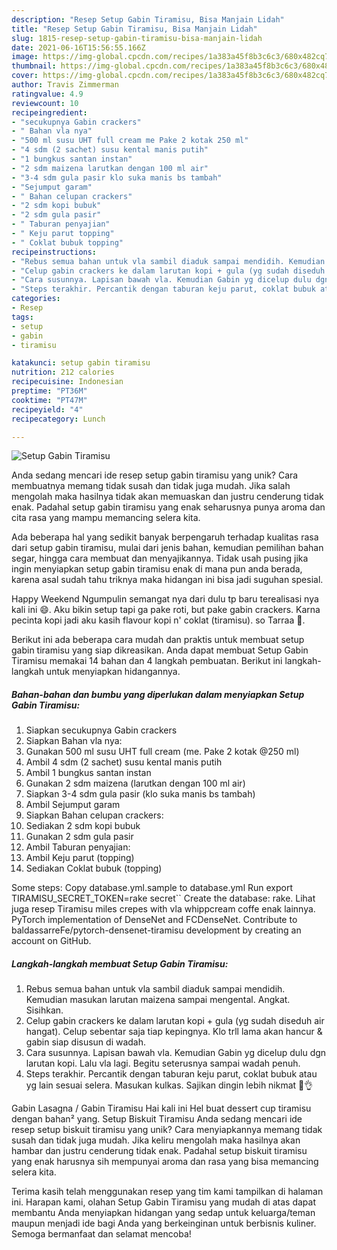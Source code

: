 ```yaml
---
description: "Resep Setup Gabin Tiramisu, Bisa Manjain Lidah"
title: "Resep Setup Gabin Tiramisu, Bisa Manjain Lidah"
slug: 1815-resep-setup-gabin-tiramisu-bisa-manjain-lidah
date: 2021-06-16T15:56:55.166Z
image: https://img-global.cpcdn.com/recipes/1a383a45f8b3c6c3/680x482cq70/setup-gabin-tiramisu-foto-resep-utama.jpg
thumbnail: https://img-global.cpcdn.com/recipes/1a383a45f8b3c6c3/680x482cq70/setup-gabin-tiramisu-foto-resep-utama.jpg
cover: https://img-global.cpcdn.com/recipes/1a383a45f8b3c6c3/680x482cq70/setup-gabin-tiramisu-foto-resep-utama.jpg
author: Travis Zimmerman
ratingvalue: 4.9
reviewcount: 10
recipeingredient:
- "secukupnya Gabin crackers"
- " Bahan vla nya"
- "500 ml susu UHT full cream me Pake 2 kotak 250 ml"
- "4 sdm (2 sachet) susu kental manis putih"
- "1 bungkus santan instan"
- "2 sdm maizena larutkan dengan 100 ml air"
- "3-4 sdm gula pasir klo suka manis bs tambah"
- "Sejumput garam"
- " Bahan celupan crackers"
- "2 sdm kopi bubuk"
- "2 sdm gula pasir"
- " Taburan penyajian"
- " Keju parut topping"
- " Coklat bubuk topping"
recipeinstructions:
- "Rebus semua bahan untuk vla sambil diaduk sampai mendidih. Kemudian masukan larutan maizena sampai mengental. Angkat. Sisihkan."
- "Celup gabin crackers ke dalam larutan kopi + gula (yg sudah diseduh air hangat). Celup sebentar saja tiap kepingnya. Klo trll lama akan hancur &amp; gabin siap disusun di wadah."
- "Cara susunnya. Lapisan bawah vla. Kemudian Gabin yg dicelup dulu dgn larutan kopi. Lalu vla lagi. Begitu seterusnya sampai wadah penuh."
- "Steps terakhir. Percantik dengan taburan keju parut, coklat bubuk atau yg lain sesuai selera. Masukan kulkas. Sajikan dingin lebih nikmat 🤗👌"
categories:
- Resep
tags:
- setup
- gabin
- tiramisu

katakunci: setup gabin tiramisu 
nutrition: 212 calories
recipecuisine: Indonesian
preptime: "PT36M"
cooktime: "PT47M"
recipeyield: "4"
recipecategory: Lunch

---
```



![Setup Gabin Tiramisu](https://img-global.cpcdn.com/recipes/1a383a45f8b3c6c3/680x482cq70/setup-gabin-tiramisu-foto-resep-utama.jpg)

Anda sedang mencari ide resep setup gabin tiramisu yang unik? Cara membuatnya memang tidak susah dan tidak juga mudah. Jika salah mengolah maka hasilnya tidak akan memuaskan dan justru cenderung tidak enak. Padahal setup gabin tiramisu yang enak seharusnya punya aroma dan cita rasa yang mampu memancing selera kita.

Ada beberapa hal yang sedikit banyak berpengaruh terhadap kualitas rasa dari setup gabin tiramisu, mulai dari jenis bahan, kemudian pemilihan bahan segar, hingga cara membuat dan menyajikannya. Tidak usah pusing jika ingin menyiapkan setup gabin tiramisu enak di mana pun anda berada, karena asal sudah tahu triknya maka hidangan ini bisa jadi suguhan spesial.

Happy Weekend Ngumpulin semangat nya dari dulu tp baru terealisasi nya kali ini 😄. Aku bikin setup tapi ga pake roti, but pake gabin crackers. Karna pecinta kopi jadi aku kasih flavour kopi n&#39; coklat (tiramisu). so Tarraa 🤗.


Berikut ini ada beberapa cara mudah dan praktis untuk membuat setup gabin tiramisu yang siap dikreasikan. Anda dapat membuat Setup Gabin Tiramisu memakai 14 bahan dan 4 langkah pembuatan. Berikut ini langkah-langkah untuk menyiapkan hidangannya.

<!--inarticleads1-->

##### Bahan-bahan dan bumbu yang diperlukan dalam menyiapkan Setup Gabin Tiramisu:

1. Siapkan secukupnya Gabin crackers
1. Siapkan  Bahan vla nya:
1. Gunakan 500 ml susu UHT full cream (me. Pake 2 kotak @250 ml)
1. Ambil 4 sdm (2 sachet) susu kental manis putih
1. Ambil 1 bungkus santan instan
1. Gunakan 2 sdm maizena (larutkan dengan 100 ml air)
1. Siapkan 3-4 sdm gula pasir (klo suka manis bs tambah)
1. Ambil Sejumput garam
1. Siapkan  Bahan celupan crackers:
1. Sediakan 2 sdm kopi bubuk
1. Gunakan 2 sdm gula pasir
1. Ambil  Taburan penyajian:
1. Ambil  Keju parut (topping)
1. Sediakan  Coklat bubuk (topping)


Some steps: Copy database.yml.sample to database.yml Run export TIRAMISU_SECRET_TOKEN=rake secret`` Create the database: rake. Lihat juga resep Tiramisu miles crepes with vla whippcream coffe enak lainnya. PyTorch implementation of DenseNet and FCDenseNet. Contribute to baldassarreFe/pytorch-densenet-tiramisu development by creating an account on GitHub. 

<!--inarticleads2-->

##### Langkah-langkah membuat Setup Gabin Tiramisu:

1. Rebus semua bahan untuk vla sambil diaduk sampai mendidih. Kemudian masukan larutan maizena sampai mengental. Angkat. Sisihkan.
1. Celup gabin crackers ke dalam larutan kopi + gula (yg sudah diseduh air hangat). Celup sebentar saja tiap kepingnya. Klo trll lama akan hancur &amp; gabin siap disusun di wadah.
1. Cara susunnya. Lapisan bawah vla. Kemudian Gabin yg dicelup dulu dgn larutan kopi. Lalu vla lagi. Begitu seterusnya sampai wadah penuh.
1. Steps terakhir. Percantik dengan taburan keju parut, coklat bubuk atau yg lain sesuai selera. Masukan kulkas. Sajikan dingin lebih nikmat 🤗👌


Gabin Lasagna / Gabin Tiramisu Hai kali ini Hel buat dessert cup tiramisu dengan bahan² yang. Setup Biskuit Tiramisu Anda sedang mencari ide resep setup biskuit tiramisu yang unik? Cara menyiapkannya memang tidak susah dan tidak juga mudah. Jika keliru mengolah maka hasilnya akan hambar dan justru cenderung tidak enak. Padahal setup biskuit tiramisu yang enak harusnya sih mempunyai aroma dan rasa yang bisa memancing selera kita. 

Terima kasih telah menggunakan resep yang tim kami tampilkan di halaman ini. Harapan kami, olahan Setup Gabin Tiramisu yang mudah di atas dapat membantu Anda menyiapkan hidangan yang sedap untuk keluarga/teman maupun menjadi ide bagi Anda yang berkeinginan untuk berbisnis kuliner. Semoga bermanfaat dan selamat mencoba!
